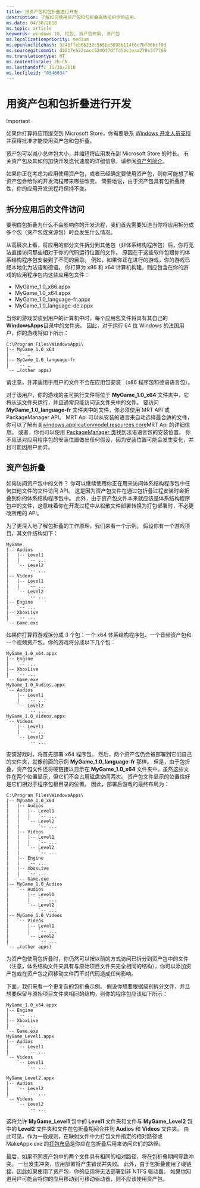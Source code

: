 ```yaml
---
title: 用资产包和包折叠进行开发
description: 了解如何使用资产包和包折叠高效组织你的应用。
ms.date: 04/30/2018
ms.topic: article
keywords: windows 10, 打包, 资产包布局, 资产包
ms.localizationpriority: medium
ms.openlocfilehash: 9241ffeb6b232c5b5be3098b114f6c7bf00bcf0d
ms.sourcegitcommit: d2517e522cacc5240f7dffd5bc1eaa278e3f7768
ms.translationtype: MT
ms.contentlocale: zh-CN
ms.lasthandoff: 11/30/2018
ms.locfileid: "8346034"
---
```

# <a name="developing-with-asset-packages-and-package-folding"></a>用资产包和包折叠进行开发 

> [!IMPORTANT]
> 如果你打算将应用提交到 Microsoft Store，你需要联系 [Windows 开发人员支持](https://developer.microsoft.com/windows/support)并获得批准才能使用资产包和包折叠。

资产包可以减小总体包大小，并缩短将应用发布到 Microsoft Store 的时长。 有关资产包及其如何加快开发迭代速度的详细信息，请参阅[资产包简介](asset-packages.md)。

如果你正在考虑为应用使用资产包，或者已经确定要使用资产包，则你可能想了解资产包会给你的开发流程带来哪些改变。 简要地说，由于资产包具有包折叠特性，你的应用开发流程将保持不变。

## <a name="file-access-after-splitting-your-app"></a>拆分应用后的文件访问

要明白包折叠为什么不会影响你的开发流程，我们首先需要知道当你将应用拆分成多个包（资产包或资源包）时会发生什么情况。 

从高层次上看，将应用的部分文件拆分到其他包（非体系结构程序包）后，你将无法直接访问那些相对于你的代码运行位置的文件。 原因在于这些软件包跟你的体系结构程序包安装到了不同的目录。 例如，如果你正在进行的游戏，你的游戏已经本地化为法语和德语。 你打算为 x86 和 x64 计算机构建，则应包含在你的游戏的应用程序包内这些应用包文件：

-   MyGame_1.0_x86.appx
-   MyGame_1.0_x64.appx
-   MyGame_1.0_language-fr.appx
-   MyGame_1.0_language-de.appx

当你的游戏安装到用户的计算机中时，每个应用包文件将具有其自己的**WindowsApps**目录中的文件夹。 因此，对于运行 64 位 Windows 的法国用户，你的游戏将如下所示：

```example
C:\Program Files\WindowsApps\
|-- MyGame_1.0_x64
|   `-- …
|-- MyGame_1.0_language-fr
|   `-- …
`-- …(other apps)
```

请注意，并非适用于用户的文件不会在应用包安装 （x86 程序包和德语语言包）。 

对于该用户，你的游戏的主可执行文件将位于 **MyGame_1.0_x64** 文件夹中，它将从该文件夹运行，并且通常只能访问该文件夹中的文件。 要访问 **MyGame_1.0_language-fr** 文件夹中的文件，你必须使用 MRT API 或 PackageManager API。 MRT Api 可以从安装的语言来自动选择最合适的文件，你可以了解有关[windows.applicationmodel.resources.core](https://docs.microsoft.com/uwp/api/windows.applicationmodel.resources.core)MRT Api 的详细信息。 或者，你也可以使用 [PackageManager 类](https://docs.microsoft.com/uwp/api/Windows.Management.Deployment.PackageManager)找到法语语言包的安装位置。 你不应该对应用程序包的安装位置做出任何假设，因为安装位置可能会发生变化，并且可能因用户而异。 

## <a name="asset-package-folding"></a>资产包折叠

如何访问资产包中的文件？ 你可以继续使用你正在用来访问体系结构程序包中任何其他文件的文件访问 API。 这是因为资产包文件在通过包折叠过程安装时会折叠到你的体系结构程序包中。 此外，由于资产包文件本来就应该是体系结构程序包中的文件，这意味着你在开发过程中从松散文件部署转换为打包部署时，不必更改所用的 API。 

为了更深入地了解包折叠的工作原理，我们来看一个示例。 假设你有一个游戏项目，其文件结构如下：

```example
MyGame
|-- Audios
|   |-- Level1
|   |   `-- ...
|   `-- Level2
|       `-- ...
|-- Videos
|   |-- Level1
|   |   `-- ...
|   `-- Level2
|       `-- ...
|-- Engine
|   `-- ...
|-- XboxLive
|   `-- ...
`-- Game.exe
```

如果你打算将游戏拆分成 3 个包：一个 x64 体系结构程序包、一个音频资产包和一个视频资产包。你的游戏将分成以下几个包：

```example
MyGame_1.0_x64.appx
|-- Engine
|   `-- ...
|-- XboxLive
|   `-- ...
`-- Game.exe
MyGame_1.0_Audios.appx
`-- Audios
    |-- Level1
    |   `-- ...
    `-- Level2
        `-- ...
MyGame_1.0_Videos.appx
`-- Videos
    |-- Level1
    |   `-- ...
    `-- Level2
        `-- ...
```

安装游戏时，将首先部署 x64 程序包。 然后，两个资产包仍会被部署到它们自己的文件夹，就像前面的示例 **MyGame_1.0_language-fr** 那样。 但是，由于包折叠，资产包文件还将硬链接以显示在 **MyGame_1.0_x64** 文件夹中。虽然这些文件在两个位置显示，但它们不会占用磁盘空间两次。 资产包文件显示的位置恰好是它们相对于程序包根目录的位置。 因此，部署后游戏的最终布局为：

```example 
C:\Program Files\WindowsApps\
|-- MyGame_1.0_x64
|   |-- Audios
|   |   |-- Level1
|   |   |   `-- ...
|   |   `-- Level2
|   |       `-- ...
|   |-- Videos
|   |   |-- Level1
|   |   |   `-- ...
|   |   `-- Level2
|   |       `-- ...
|   |-- Engine
|   |   `-- ...
|   |-- XboxLive
|   |   `-- ...
|   `-- Game.exe
|-- MyGame_1.0_Audios
|   `-- Audios
|       |-- Level1
|       |   `-- ...
|       `-- Level2
|           `-- ...
|-- MyGame_1.0_Videos
|   `-- Videos
|       |-- Level1
|       |   `-- ...
|       `-- Level2
|           `-- ...
`-- …(other apps)
```

为资产包使用包折叠时，你仍然可以按以前的方式访问已拆分到资产包中的文件（注意，体系结构文件夹具有与原始项目文件夹完全相同的结构），你可以添加资产包或在资产包之间移动文件而不对代码造成任何影响。 

下面，我们来看一个更复杂的包折叠示例。 假设你想要根据级别拆分文件，并且想要保留与原始项目文件夹相同的结构，则你的程序包应该如下所示：

```example
MyGame_1.0_x64.appx
|-- Engine
|   `-- ...
|-- XboxLive
|   `-- ...
`-- Game.exe
MyGame_Level1.appx
|-- Audios
|   `-- Level1
|       `-- ...
`-- Videos
    `-- Level1
        `-- ...

MyGame_Level2.appx
|-- Audios
|   `-- Level2
|       `-- ...
`-- Videos
    `-- Level2
        `-- ...
```
这将允许 **MyGame_Level1** 包中的 **Level1** 文件夹和文件与 **MyGame_Level2** 包中的 **Level2** 文件夹和文件在包折叠期间合并到 **Audios** 和 **Videos** 文件夹。 由此可见，作为一般规则，在映射文件中为打包文件指定的相对路径或 MakeAppx.exe 的[打包布局](packaging-layout.md)是你应在包折叠后用来访问它们的路径。 

最后，如果不同资产包中的两个文件具有相同的相对路径，将在包折叠期间导致冲突。 一旦发生冲突，应用部署将产生错误并失败。 此外，由于包折叠使用了硬链接，因此如果使用了资产包，你的应用将无法部署到非 NTFS 驱动器。 如果你知道用户可能会将你的应用移动到可移动驱动器，则不应该使用资产包。 


